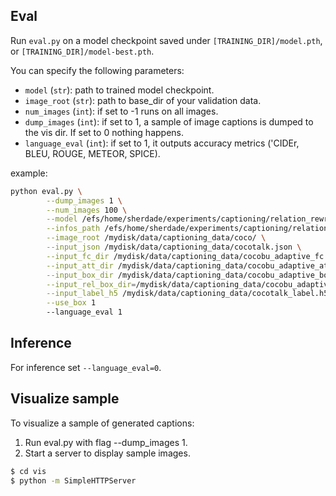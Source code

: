 ## Eval
Run `eval.py` on a model checkpoint saved under `[TRAINING_DIR]/model.pth`, or `[TRAINING_DIR]/model-best.pth`.

You can specify the following parameters:

* `model` (`str`): path to trained model checkpoint.
* `image_root` (`str`): path to base_dir of your validation data.
* `num_images` (`int`): if set to -1 runs on all images.
* `dump_images` (`int`): if set to 1, a sample of image captions is dumped to the vis dir. If set to 0 nothing happens.
* `language_eval` (`int`): if set to 1, it outputs accuracy metrics ('CIDEr, BLEU, ROUGE, METEOR, SPICE).

example:
```bash 
python eval.py \
        --dump_images 1 \
        --num_images 100 \
        --model /efs/home/sherdade/experiments/captioning/relation_rewritten_with_relu/model.pth \
        --infos_path /efs/home/sherdade/experiments/captioning/relation_rewritten_with_relu/infos_fc_transformer_bu_adaptive-best.pkl \
        --image_root /mydisk/data/captioning_data/coco/ \
        --input_json /mydisk/data/captioning_data/cocotalk.json \
        --input_fc_dir /mydisk/data/captioning_data/cocobu_adaptive_fc \
        --input_att_dir /mydisk/data/captioning_data/cocobu_adaptive_att \
        --input_box_dir /mydisk/data/captioning_data/cocobu_adaptive_box \
        --input_rel_box_dir=/mydisk/data/captioning_data/cocobu_adaptive_box_relative/ \
        --input_label_h5 /mydisk/data/captioning_data/cocotalk_label.h5  \
        --use_box 1
        --language_eval 1
```

## Inference
For inference set `--language_eval=0`.

## Visualize sample
To visualize a sample of generated captions:
1. Run eval.py with flag --dump_images 1.
2. Start a server to display sample images.
```bash
$ cd vis
$ python -m SimpleHTTPServer
```
